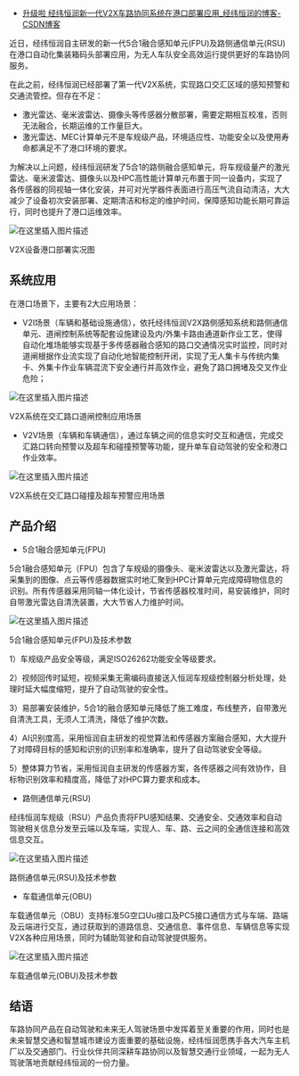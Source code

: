 - [升级啦 经纬恒润新一代V2X车路协同系统在港口部署应用_经纬恒润的博客-CSDN博客](https://blog.csdn.net/Hirain1234/article/details/125655260)

近日，经纬恒润自主研发的新一代5合1融合感知单元(FPU)及路侧通信单元(RSU)在港口自动化集装箱码头部署应用，为无人车队安全高效运行提供更好的车路协同服务。

在此之前，经纬恒润已经部署了第一代V2X系统，实现路口交汇区域的感知预警和交通流管控。但存在不足：

- 激光雷达、毫米波雷达、摄像头等传感器分散部署，需要定期相互校准，否则无法融合，长期运维的工作量巨大。
- 激光雷达、MEC计算单元不是车规级产品，环境适应性、功能安全以及使用寿命都满足不了港口环境的要求。

为解决以上问题，经纬恒润研发了5合1的路侧融合感知单元，将车规级量产的激光雷达、毫米波雷达、摄像头以及HPC高性能计算单元布置于同一设备内，实现了各传感器的同视轴一体化安装，并可对光学器件表面进行高压气流自动清洁，大大减少了设备初次安装部署、定期清洁和标定的维护时间，保障感知功能长期可靠运行，同时也提升了港口运维效率。

![在这里插入图片描述](https://img-blog.csdnimg.cn/c111e13032464b27886c1048505b2262.jpeg#pic_center)

V2X设备港口部署实况图

## 系统应用

在港口场景下，主要有2大应用场景：

- V2I场景（车辆和基础设施通信），依托经纬恒润V2X路侧感知系统和路侧通信单元、道闸控制系统等配套设施建设及内/外集卡路由通道新作业工艺，使得自动化堆场能够实现基于多传感器融合感知的路口交通情况实时监控，同时对道闸根据作业流实现了自动化地智能控制开闭，实现了无人集卡与传统内集卡、外集卡作业车辆混流下安全通行并高效作业，避免了路口拥堵及交叉作业危险；

![在这里插入图片描述](https://img-blog.csdnimg.cn/7c6be2eaac764d8598da52805108b7a4.jpeg#pic_center)

V2X系统在交汇路口道闸控制应用场景

- V2V场景（车辆和车辆通信），通过车辆之间的信息实时交互和通信，完成交汇路口转向预警以及超车和碰撞预警等功能，提升单车自动驾驶的安全和港口作业效率。

![在这里插入图片描述](https://img-blog.csdnimg.cn/a02d5232b7b54c248ff8973be54807f8.jpeg#pic_center)

V2X系统在交汇路口碰撞及超车预警应用场景

## 产品介绍

- 5合1融合感知单元(FPU)

5合1融合感知单元（FPU）包含了车规级的摄像头、毫米波雷达以及激光雷达，将采集到的图像、点云等传感器数据实时地汇聚到HPC计算单元完成障碍物信息的识别。所有传感器采用同轴一体化设计，节省传感器校准时间，易安装维护，同时自带激光雷达自清洗装置，大大节省人力维护时间。

![在这里插入图片描述](https://img-blog.csdnimg.cn/7950eb6f3b18420b886c8c5cd237a457.jpeg#pic_center)

5合1融合感知单元(FPU)及技术参数

1）车规级产品安全等级，满足ISO26262功能安全等级要求。

2）视频回传时延短，视频采集无需编码直接送入恒润车规级控制器分析处理，处理时延大幅度缩短，提升了自动驾驶的安全性。

3）易部署安装维护，5合1的融合感知单元降低了施工难度，布线整齐，自带激光自清洗工具，无须人工清洗，降低了维护次数。

4）AI识别度高，采用恒润自主研发的视觉算法和传感器方案融合感知，大大提升了对障碍目标的感知和识别的识别率和准确率，提升了自动驾驶安全等级。

5）整体算力节省，采用恒润自主研发的传感器方案，各传感器之间有效协作，目标物识别效率和精度高，降低了对HPC算力要求和成本。

- 路侧通信单元(RSU)

经纬恒润车规级（RSU）产品负责将FPU感知结果、交通安全、交通效率和自动驾驶相关信息分发至云端以及车端，实现人、车、路、云之间的全通信连接和高效信息交互。

![在这里插入图片描述](https://img-blog.csdnimg.cn/bc11f531dcf348f4a7a05f1a282f144d.jpeg#pic_center)

路侧通信单元(RSU)及技术参数

- 车载通信单元(OBU)

车载通信单元（OBU）支持标准5G空口Uu接口及PC5接口通信方式与车端、路端及云端进行交互，通过获取到的道路信息、交通信息、事件信息、车辆信息等实现V2X各种应用场景，同时为辅助驾驶和自动驾驶提供服务。

![在这里插入图片描述](https://img-blog.csdnimg.cn/f32cf0f07a0b4ef7b17bbd496bde10e9.jpeg#pic_center)

车载通信单元(OBU)及技术参数

## 结语

车路协同产品在自动驾驶和未来无人驾驶场景中发挥着至关重要的作用，同时也是未来智慧交通和智慧城市建设方面重要的基础设施，经纬恒润愿携手各大汽车主机厂以及交通部门、行业伙伴共同深耕车路协同以及智慧交通行业领域，一起为无人驾驶落地贡献经纬恒润的一份力量。
